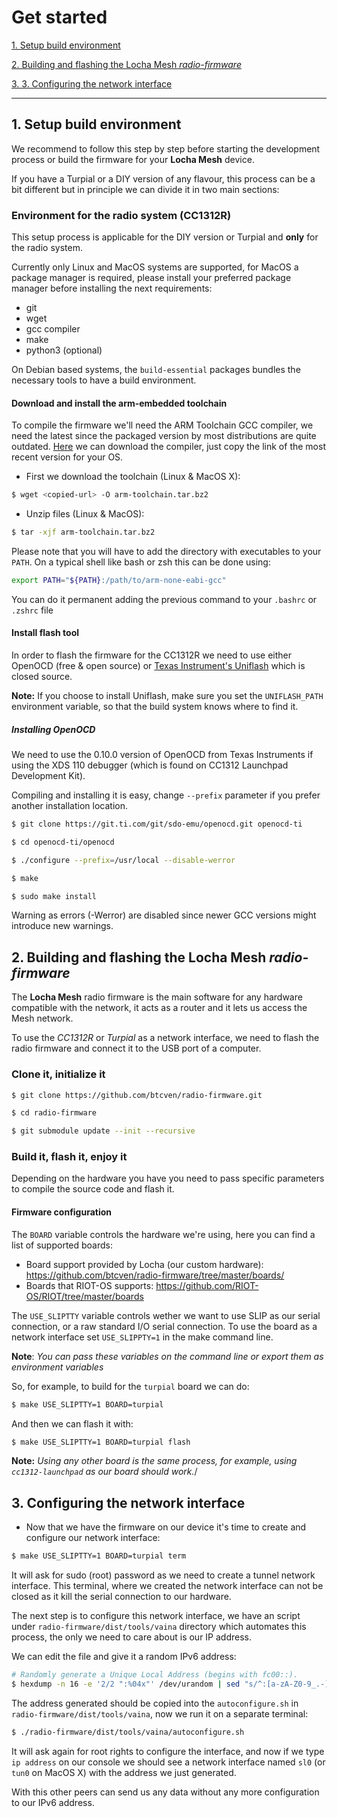# Get started

[1. Setup build environment](#setup-build-environment)

[2. Building and flashing the Locha Mesh _radio-firmware_]()

[3. 3. Configuring the network interface]()


---

## 1. Setup build environment

We recommend to follow this step by step before starting the development process or build the firmware for your **Locha Mesh** device.

If you have a Turpial or a DIY version of any flavour, this process can be a bit different but in principle we can divide it in two main sections:

### Environment for the radio system (CC1312R)

This setup process is applicable for the DIY version or Turpial and **only** for the radio system.

Currently only Linux and MacOS systems are supported, for MacOS a package manager is required, please install your preferred package manager before installing the next requirements:

 * git
 * wget
 * gcc compiler
 * make
 * python3 (optional)

On Debian based systems, the `build-essential` packages bundles the necessary tools to have a build environment.

#### Download and install the arm-embedded toolchain

To compile the firmware we'll need the ARM Toolchain GCC compiler, we need the latest since the packaged version by most distributions are quite outdated. [Here][arm-toolchain] we can download the compiler, just copy the link of the most recent version for your OS.

[arm-toolchain]: https://developer.arm.com/tools-and-software/open-source-software/developer-tools/gnu-toolchain/gnu-rm/downloads

- First we download the toolchain (Linux & MacOS X):

```sh
$ wget <copied-url> -O arm-toolchain.tar.bz2
```

- Unzip files (Linux & MacOS):

```sh
$ tar -xjf arm-toolchain.tar.bz2
```

Please note that you will have to add the directory with executables to your `PATH`. On a typical shell like bash or zsh this can be done using:

```sh
export PATH="${PATH}:/path/to/arm-none-eabi-gcc"
```

You can do it permanent adding the previous command to your `.bashrc` or `.zshrc` file

#### Install flash tool

In order to flash the firmware for the CC1312R we need to use either OpenOCD (free & open source) or [Texas Instrument's Uniflash] which is closed source.

[Texas Instrument's Uniflash]: https://www.ti.com/tool/UNIFLASH

**Note:** If you choose to install Uniflash, make sure you set the `UNIFLASH_PATH` environment variable, so that the build system knows where to find it.

##### Installing OpenOCD

We need to use the 0.10.0 version of OpenOCD from Texas Instruments if using the XDS 110 debugger (which is found on CC1312 Launchpad Development Kit).

Compiling and installing it is easy, change `--prefix` parameter if you prefer another installation location.

```sh
$ git clone https://git.ti.com/git/sdo-emu/openocd.git openocd-ti

$ cd openocd-ti/openocd

$ ./configure --prefix=/usr/local --disable-werror

$ make

$ sudo make install
```

Warning as errors (-Werror) are disabled since newer GCC versions might introduce new warnings.

## 2. Building and flashing the Locha Mesh _radio-firmware_

The **Locha Mesh** radio firmware is the main software for any hardware compatible with the network, it acts as a router and it lets us access the Mesh network.

To use the _CC1312R_ or _Turpial_ as a network interface, we need to flash the radio firmware and connect it to the USB port of a computer.

### Clone it, initialize it

```sh
$ git clone https://github.com/btcven/radio-firmware.git

$ cd radio-firmware

$ git submodule update --init --recursive
```

### Build it, flash it, enjoy it

Depending on the hardware you have you need to pass specific parameters to compile the source code and flash it.

#### Firmware configuration

The `BOARD` variable controls the hardware we're using, here you can find a list of supported boards:

- Board support provided by Locha (our custom hardware): https://github.com/btcven/radio-firmware/tree/master/boards/
- Boards that RIOT-OS supports: https://github.com/RIOT-OS/RIOT/tree/master/boards

The `USE_SLIPTTY` variable controls wether we want to use SLIP as our serial connection, or a raw standard I/O serial connection. To use the board as a network interface set `USE_SLIPPTY=1` in the make command line.

**Note**: *You can pass these variables on the command line or export them as environment variables*

So, for example, to build for the `turpial` board we can do:

```sh
$ make USE_SLIPTTY=1 BOARD=turpial
```

And then we can flash it with:

```sh
$ make USE_SLIPTTY=1 BOARD=turpial flash
```

**Note:** *Using any other board is the same process, for example, using `cc1312-launchpad` as our board should work.*/

## 3. Configuring the network interface

- Now that we have the firmware on our device it's time to create and configure our network interface:

```sh
$ make USE_SLIPTTY=1 BOARD=turpial term
```

It will ask for sudo (root) password as we need to create a tunnel network interface. This terminal, where we created the network interface can not be closed as it kill the serial connection to our hardware.

The next step is to configure this network interface, we have an script under `radio-firmware/dist/tools/vaina` directory which automates this process, the only we need to care about is our IP address.

We can edit the file and give it a random IPv6 address:

```sh
# Randomly generate a Unique Local Address (begins with fc00::).
$ hexdump -n 16 -e '2/2 ":%04x"' /dev/urandom | sed "s/^:[a-zA-Z0-9_.-]*:/fc00:/g"
```

The address generated should be copied into the `autoconfigure.sh` in `radio-firmware/dist/tools/vaina`, now we run it on a separate terminal:

```sh
$ ./radio-firmware/dist/tools/vaina/autoconfigure.sh
```

It will ask again for root rights to configure the interface, and now if we type `ip address` on our console we should see a network interface named `sl0` (or `tun0` on MacOS X) with the address we just generated.

With this other peers can send us any data without any more configuration to our IPv6 address.
